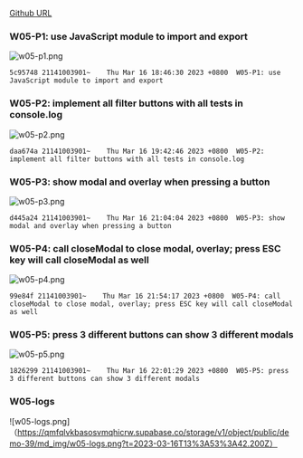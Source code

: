 [Github URL](https://github.com/211410039/1112-1N-js-demo-id/tree/main/demo/md/w02_39)

### W05-P1: use JavaScript module to import and export

![w05-p1.png](https://qmfqlvkbasosvmqhicrw.supabase.co/storage/v1/object/public/demo-39/md_img/w05-p1.png?t=2023-03-16T10%3A45%3A00.027Z)

```
5c95748 21141003901~    Thu Mar 16 18:46:30 2023 +0800  W05-P1: use JavaScript module to import and export
```

### W05-P2: implement all filter buttons with all tests in console.log

![w05-p2.png](https://qmfqlvkbasosvmqhicrw.supabase.co/storage/v1/object/public/demo-39/md_img/w05-p2.png)

```
daa674a 21141003901~    Thu Mar 16 19:42:46 2023 +0800  W05-P2: implement all filter buttons with all tests in console.log
```

### W05-P3: show modal and overlay when pressing a button 

![w05-p3.png](https://qmfqlvkbasosvmqhicrw.supabase.co/storage/v1/object/public/demo-39/md_img/w05-p3.png?t=2023-03-16T13%3A03%3A03.542Z)

```
d445a24 21141003901~    Thu Mar 16 21:04:04 2023 +0800  W05-P3: show modal and overlay when pressing a button
```

### W05-P4: call closeModal to close modal, overlay; press ESC key will call closeModal as well 

![w05-p4.png](https://qmfqlvkbasosvmqhicrw.supabase.co/storage/v1/object/public/demo-39/md_img/w05-p4.png?t=2023-03-16T13%3A53%3A42.200Z)

```
99e84f 21141003901~    Thu Mar 16 21:54:17 2023 +0800  W05-P4: call closeModal to close modal, overlay; press ESC key will call closeModal as well
```

### W05-P5: press 3 different buttons can show 3 different modals

![w05-p5.png](https://qmfqlvkbasosvmqhicrw.supabase.co/storage/v1/object/public/demo-39/md_img/w05-p5.png?t=2023-03-16T13%3A53%3A42.200Z)

```
1826299 21141003901~    Thu Mar 16 22:01:29 2023 +0800  W05-P5: press 3 different buttons can show 3 different modals
```

### W05-logs

![w05-logs.png]（https://qmfqlvkbasosvmqhicrw.supabase.co/storage/v1/object/public/demo-39/md_img/w05-logs.png?t=2023-03-16T13%3A53%3A42.200Z）
